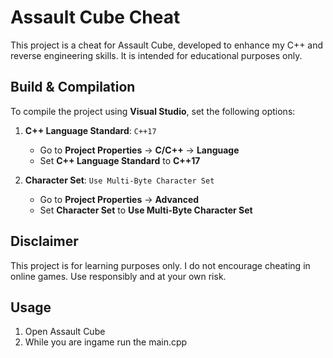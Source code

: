 # Assault Cube Cheat  

This project is a cheat for Assault Cube, developed to enhance my C++ and reverse engineering skills. It is intended for educational purposes only.  

## Build & Compilation  

To compile the project using **Visual Studio**, set the following options:  

1. **C++ Language Standard**: `C++17`  
   - Go to **Project Properties** → **C/C++** → **Language**  
   - Set **C++ Language Standard** to **C++17**  

2. **Character Set**: `Use Multi-Byte Character Set`  
   - Go to **Project Properties** → **Advanced**  
   - Set **Character Set** to **Use Multi-Byte Character Set**  

## Disclaimer  
This project is for learning purposes only. I do not encourage cheating in online games. Use responsibly and at your own risk.  

## Usage  
1. Open Assault Cube 
2. While you are ingame run the main.cpp
